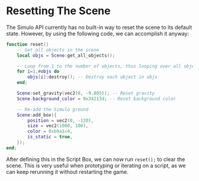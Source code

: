 # Resetting The Scene

The Simulo API currently has no built-in way to reset the scene to its default state. However, by using the following code, we can accomplish it anyway:

```lua
function reset()
    -- Get all objects in the scene
    local objs = Scene:get_all_objects();

    -- Loop from 1 to the number of objects, thus looping over all objects in the scene
    for i=1,#objs do
        objs[i]:destroy(); -- Destroy each object in objs
    end;

    Scene:set_gravity(vec2(0, -9.805)); -- Reset gravity
    Scene.background_color = 0x34213d; -- Reset background color

    -- Re-add the Simulo ground
    Scene:add_box({
        position = vec2(0, -120),
        size = vec2(1000, 100),
        color = 0xb9a1c4,
        is_static = true,
    });
end;
```

After defining this in the Script Box, we can now run `reset();` to clear the scene. This is very useful when prototyping or iterating on a script, as we can keep rerunning it without restarting the game.

